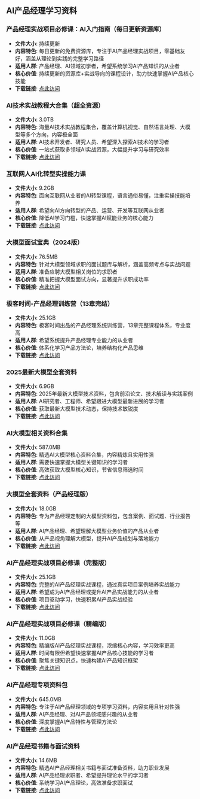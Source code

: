 ## AI产品经理学习资料

### 产品经理实战项目必修课：AI入门指南（每日更新资源库）
- **文件大小**: 持续更新
- **内容特色**: 每日更新的免费资源库，专注于AI产品经理实战项目，零基础友好，涵盖从理论到实践的完整学习路径
- **适用人群**: 产品经理、AI领域初学者，希望系统学习AI产品知识的从业者
- **核心价值**: 持续更新的资源库+实战导向的课程设计，助力快速掌握AI产品核心技能
- **下载链接**: [点此访问](https://pan.quark.cn/s/49687a428ec3)

### AI技术实战教程大合集（超全资源）
- **文件大小**: 3.0TB
- **内容特色**: 海量AI技术实战教程集合，覆盖计算机视觉、自然语言处理、大模型等多个方向，内容极全面
- **适用人群**: AI技术开发者、研究人员、希望深入探索AI技术的学习者
- **核心价值**: 一站式获取多领域AI实战资源，大幅提升学习与研究效率
- **下载链接**: [点此访问](https://pan.quark.cn/s/2c1179a448ec)

### 互联网人AI化转型实操能力课
- **文件大小**: 9.2GB
- **内容特色**: 面向互联网从业者的AI转型课程，语言通俗易懂，注重实操技能培养
- **适用人群**: 希望向AI方向转型的产品、运营、开发等互联网从业者
- **核心价值**: 降低AI学习门槛，快速掌握AI赋能业务的核心能力
- **下载链接**: [点此访问](https://pan.quark.cn/s/d73259e87a9d)

### 大模型面试宝典（2024版）
- **文件大小**: 76.5MB
- **内容特色**: 针对大模型领域求职的面试题库与解析，涵盖高频考点与实战问题
- **适用人群**: 准备应聘大模型相关岗位的求职者
- **核心价值**: 精准把握大模型面试方向，显著提升求职成功率
- **下载链接**: [点此访问](https://pan.quark.cn/s/87d1d849c2ab)

### 极客时间-产品经理训练营（13章完结）
- **文件大小**: 25.1GB
- **内容特色**: 极客时间出品的产品经理系统训练营，13章完整课程体系，专业度高
- **适用人群**: 希望系统提升产品经理专业能力的从业者
- **核心价值**: 体系化学习产品方法论，培养结构化产品思维
- **下载链接**: [点此访问](https://pan.quark.cn/s/fc9cd02b816c)

### 2025最新大模型全套资料
- **文件大小**: 6.9GB
- **内容特色**: 2025年最新大模型技术资料，包含前沿论文、技术解读与实践案例
- **适用人群**: AI研究者、工程师、希望跟进大模型最新进展的学习者
- **核心价值**: 获取最新大模型技术动态，保持技术敏锐度
- **下载链接**: [点此访问](https://pan.quark.cn/s/50ffc613a1fa)

### AI大模型相关资料合集
- **文件大小**: 587.0MB
- **内容特色**: 精选AI大模型核心资料合集，内容精炼且实用性强
- **适用人群**: 需要快速掌握大模型关键知识的学习者
- **核心价值**: 高效获取大模型核心知识，节省信息筛选时间
- **下载链接**: [点此访问](https://pan.quark.cn/s/8e5c876760a6)

### 大模型全套资料（产品经理版）
- **文件大小**: 18.0GB
- **内容特色**: 专为产品经理定制的大模型资料包，包含案例、面试题、行业报告等
- **适用人群**: AI产品经理、希望理解大模型业务价值的产品从业者
- **核心价值**: 从产品视角理解大模型，提升AI产品规划与落地能力
- **下载链接**: [点此访问](https://pan.quark.cn/s/339e2c2b6dd9)

### AI产品经理实战项目必修课（完整版）
- **文件大小**: 25.1GB
- **内容特色**: 完整的AI产品经理实战课程，通过真实项目案例培养实战能力
- **适用人群**: 希望成为AI产品经理或提升AI产品实战能力的从业者
- **核心价值**: 项目驱动学习，快速积累AI产品实战经验
- **下载链接**: [点此访问](https://pan.quark.cn/s/469f2b85a65b)

### AI产品经理实战项目必修课（精编版）
- **文件大小**: 11.0GB
- **内容特色**: 精编版AI产品经理实战课程，浓缩核心内容，学习效率更高
- **适用人群**: 时间有限但希望快速掌握AI产品核心技能的学习者
- **核心价值**: 聚焦关键知识点，快速构建AI产品知识框架
- **下载链接**: [点此访问](https://pan.quark.cn/s/8139adc12578)

### AI产品经理专项资料包
- **文件大小**: 645.0MB
- **内容特色**: 专注于AI产品经理领域的专项学习资料，内容实用且针对性强
- **适用人群**: AI产品经理、对AI产品领域感兴趣的从业者
- **核心价值**: 深度掌握AI产品特性与管理方法论
- **下载链接**: [点此访问](https://pan.quark.cn/s/ec3196842e57)

### AI产品经理书籍与面试资料
- **文件大小**: 14.6MB
- **内容特色**: 精选AI产品经理相关书籍与面试准备资料，助力职业发展
- **适用人群**: AI产品经理求职者、希望提升理论水平的学习者
- **核心价值**: 系统学习AI产品理论，高效准备求职面试
- **下载链接**: [点此访问](https://pan.quark.cn/s/2e363fd0c78e)